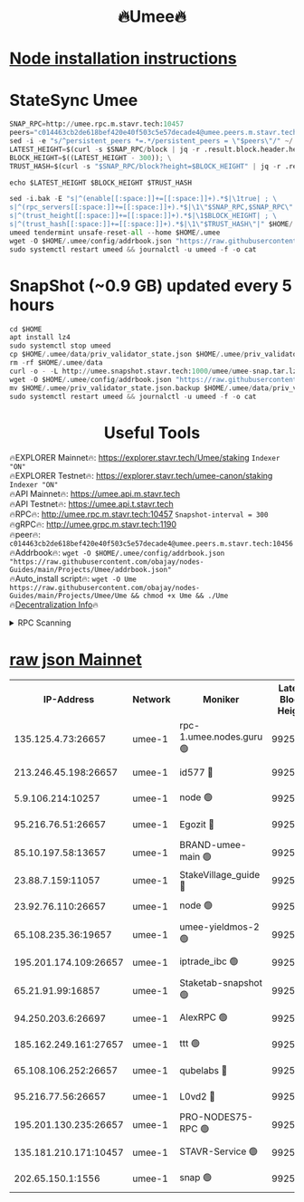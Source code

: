 <h1 align="center"> 🔥Umee🔥</h1>


[Node installation instructions](https://github.com/obajay/nodes-Guides/tree/main/Projects/Umee)
=
# StateSync Umee
```python
SNAP_RPC=http://umee.rpc.m.stavr.tech:10457
peers="c014463cb2de618bef420e40f503c5e57decade4@umee.peers.m.stavr.tech:10456"
sed -i -e "s/^persistent_peers *=.*/persistent_peers = \"$peers\"/" ~/.umee/config/config.toml
LATEST_HEIGHT=$(curl -s $SNAP_RPC/block | jq -r .result.block.header.height); \
BLOCK_HEIGHT=$((LATEST_HEIGHT - 300)); \
TRUST_HASH=$(curl -s "$SNAP_RPC/block?height=$BLOCK_HEIGHT" | jq -r .result.block_id.hash)

echo $LATEST_HEIGHT $BLOCK_HEIGHT $TRUST_HASH

sed -i.bak -E "s|^(enable[[:space:]]+=[[:space:]]+).*$|\1true| ; \
s|^(rpc_servers[[:space:]]+=[[:space:]]+).*$|\1\"$SNAP_RPC,$SNAP_RPC\"| ; \
s|^(trust_height[[:space:]]+=[[:space:]]+).*$|\1$BLOCK_HEIGHT| ; \
s|^(trust_hash[[:space:]]+=[[:space:]]+).*$|\1\"$TRUST_HASH\"|" $HOME/.umee/config/config.toml
umeed tendermint unsafe-reset-all --home $HOME/.umee
wget -O $HOME/.umee/config/addrbook.json "https://raw.githubusercontent.com/obajay/nodes-Guides/main/Projects/Umee/addrbook.json"
sudo systemctl restart umeed && journalctl -u umeed -f -o cat
```
# SnapShot (~0.9 GB) updated every 5 hours
```python
cd $HOME
apt install lz4
sudo systemctl stop umeed
cp $HOME/.umee/data/priv_validator_state.json $HOME/.umee/priv_validator_state.json.backup
rm -rf $HOME/.umee/data
curl -o - -L http://umee.snapshot.stavr.tech:1000/umee/umee-snap.tar.lz4 | lz4 -c -d - | tar -x -C $HOME/.umee --strip-components 2
wget -O $HOME/.umee/config/addrbook.json "https://raw.githubusercontent.com/obajay/nodes-Guides/main/Projects/Umee/addrbook.json"
mv $HOME/.umee/priv_validator_state.json.backup $HOME/.umee/data/priv_validator_state.json
sudo systemctl restart umeed && journalctl -u umeed -f -o cat
```
 <h1 align="center"> Useful Tools</h1>

🔥EXPLORER Mainnet🔥:      https://explorer.stavr.tech/Umee/staking             `Indexer "ON"` \
🔥EXPLORER Testnet🔥:        https://explorer.stavr.tech/umee-canon/staking      `Indexer "ON"` \
🔥API Mainnet🔥:                   https://umee.api.m.stavr.tech \
🔥API Testnet🔥:                     https://umee.api.t.stavr.tech \
🔥RPC🔥:                                   http://umee.rpc.m.stavr.tech:10457                     `Snapshot-interval = 300` \
🔥gRPC🔥:                              http://umee.grpc.m.stavr.tech:1190 \
🔥peer🔥:                     `c014463cb2de618bef420e40f503c5e57decade4@umee.peers.m.stavr.tech:10456` \
🔥Addrbook🔥:    ```wget -O $HOME/.umee/config/addrbook.json "https://raw.githubusercontent.com/obajay/nodes-Guides/main/Projects/Umee/addrbook.json"``` \
🔥Auto_install script🔥: ```wget -O Ume https://raw.githubusercontent.com/obajay/nodes-Guides/main/Projects/Umee/Ume && chmod +x Ume && ./Ume``` \
🔥[Decentralization Info](https://github.com/obajay/StateSync-snapshots/tree/main/Projects/Umee/Decentralization)🔥

<details>
<summary>RPC Scanning</summary>

<h2 align="center"> We scan nodes in real time every 4 hours. And we provide the final result of RPC endpoints.
We cannot influence the operation of these nodes in any way. </h2>


```python
If Voting Power is higher than 0 --> then the Node is a validator of the network and may be subject to attack and be a potential threat to the chain.
```
```python
We marked such validators with a red symbol
```

</details>

[raw json Mainnet](https://rpc-check.umeem.stavr.tech/umeem/rpc-umeem-result.json)
=



<table><tr><th>IP-Address</th><th>Network</th><th>Moniker</th><th>Latest Block Height</th><th>Earliest Block Height</th><th>Catching Up</th><th>Tx Index</th><th>Voting Power</th><th>Scan Time</th></tr><tr><td>135.125.4.73:26657</td><td>umee-1</td><td>rpc-1.umee.nodes.guru 🟢</td><td>9925292</td><td>5167386</td><td>False</td><td>on</td><td>0</td><td>2023-12-31T10:10:27.560502343UTC</td></tr><tr><td>213.246.45.198:26657</td><td>umee-1</td><td>id577 🔴</td><td>9925277</td><td>7100001</td><td>False</td><td>on</td><td>35108349</td><td>2023-12-31T10:08:57.556471818UTC</td></tr><tr><td>5.9.106.214:10257</td><td>umee-1</td><td>node 🟢</td><td>9925287</td><td>7942001</td><td>False</td><td>on</td><td>0</td><td>2023-12-31T10:09:56.226619995UTC</td></tr><tr><td>95.216.76.51:26657</td><td>umee-1</td><td>Egozit 🔴</td><td>9925292</td><td>8262001</td><td>False</td><td>off</td><td>38104145</td><td>2023-12-31T10:10:27.246803545UTC</td></tr><tr><td>85.10.197.58:13657</td><td>umee-1</td><td>BRAND-umee-main 🟢</td><td>9925280</td><td>8427832</td><td>False</td><td>on</td><td>0</td><td>2023-12-31T10:09:14.549206486UTC</td></tr><tr><td>23.88.7.159:11057</td><td>umee-1</td><td>StakeVillage_guide 🔴</td><td>9925286</td><td>9137726</td><td>False</td><td>on</td><td>1412451</td><td>2023-12-31T10:09:48.802108868UTC</td></tr><tr><td>23.92.76.110:26657</td><td>umee-1</td><td>node 🟢</td><td>9925299</td><td>9468001</td><td>False</td><td>on</td><td>0</td><td>2023-12-31T10:11:08.242334885UTC</td></tr><tr><td>65.108.235.36:19657</td><td>umee-1</td><td>umee-yieldmos-2 🟢</td><td>9925269</td><td>9575548</td><td>False</td><td>on</td><td>0</td><td>2023-12-31T10:08:14.176977011UTC</td></tr><tr><td>195.201.174.109:26657</td><td>umee-1</td><td>iptrade_ibc 🟢</td><td>9925281</td><td>9686001</td><td>False</td><td>on</td><td>0</td><td>2023-12-31T10:09:23.341862318UTC</td></tr><tr><td>65.21.91.99:16857</td><td>umee-1</td><td>Staketab-snapshot 🟢</td><td>9925282</td><td>9721001</td><td>False</td><td>off</td><td>0</td><td>2023-12-31T10:09:25.811698853UTC</td></tr><tr><td>94.250.203.6:26697</td><td>umee-1</td><td>AlexRPC 🟢</td><td>9925279</td><td>9722001</td><td>False</td><td>on</td><td>0</td><td>2023-12-31T10:09:10.161294836UTC</td></tr><tr><td>185.162.249.161:27657</td><td>umee-1</td><td>ttt 🟢</td><td>9925285</td><td>9733423</td><td>False</td><td>on</td><td>0</td><td>2023-12-31T10:09:44.455269458UTC</td></tr><tr><td>65.108.106.252:26657</td><td>umee-1</td><td>qubelabs 🔴</td><td>9925280</td><td>9761001</td><td>False</td><td>on</td><td>36585177</td><td>2023-12-31T10:09:14.867175401UTC</td></tr><tr><td>95.216.77.56:26657</td><td>umee-1</td><td>L0vd2 🔴</td><td>9925295</td><td>9825295</td><td>False</td><td>off</td><td>37242155</td><td>2023-12-31T10:10:44.765323744UTC</td></tr><tr><td>195.201.130.235:26657</td><td>umee-1</td><td>PRO-NODES75-RPC 🟢</td><td>9925286</td><td>9851444</td><td>False</td><td>on</td><td>0</td><td>2023-12-31T10:09:51.129807423UTC</td></tr><tr><td>135.181.210.171:10457</td><td>umee-1</td><td>STAVR-Service 🟢</td><td>9925293</td><td>9916801</td><td>False</td><td>on</td><td>0</td><td>2023-12-31T10:10:34.085627320UTC</td></tr><tr><td>202.65.150.1:1556</td><td>umee-1</td><td>snap 🟢</td><td>9925286</td><td>9919031</td><td>False</td><td>on</td><td>0</td><td>2023-12-31T10:09:51.920206228UTC</td></tr></table>
